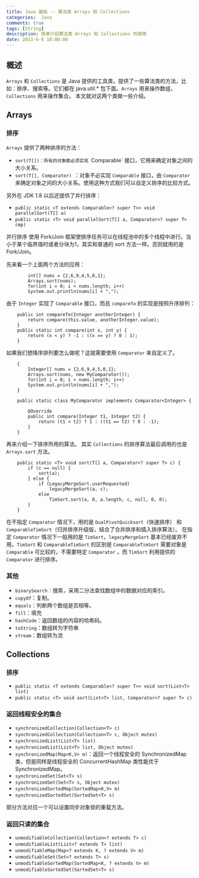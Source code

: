 ```yaml
---
title: Java 基础 -- 算法类 Arrays 和 Collections
categories:  Java
comments: true
tags: [String]
description: 简单介绍算法类 Arrays 和 Collections 的使用
date: 2013-6-8 10:00:00
---
```

## 概述

`Arrays` 和 `Collections` 是 Java 提供的工具类，提供了一些算法类的方法，比如：排序、搜索等。它们都在 java.util.* 包下面。`Arrays` 用来操作数组，`Collections` 用来操作集合。
本文就对这两个类做一些介绍。

## Arrays

### 排序

`Arrays` 提供了两种排序的方法：

 - `sort(T[])：所有的对象都必须实现 `Comparable` 接口，它用来确定对象之间的大小关系。
 - `sort(T[], Comparator) `：对象不必实现 `Comparable` 接口，由 `Comparator` 来确定对象之间的大小关系。使用这种方式我们可以自定义排序的比较方式。

另外在 JDK 1.8 以后还提供了并行排序：

 - `public static <T extends Comparable<? super T>> void parallelSort(T[] a)`
 - `public static <T> void parallelSort(T[] a, Comparator<? super T> cmp)`

并行排序 使用 Fork/Join 框架使排序任务可以在线程池中的多个线程中进行。当小于某个临界值时或者分块为1，其实和普通的 sort 方法一样。否则就用的是 Fork/Join。

先来看一个上面两个方法的应用：

```
        int[] nums = {2,6,9,4,5,0,1};
        Arrays.sort(nums);
        for(int i = 0; i < nums.length; i++)
        System.out.println(nums[i] + ",");
```

由于 `Integer` 实现了 `Comparable` 接口，而且 `compareTo` 的实现是按照升序排列：

```
    public int compareTo(Integer anotherInteger) {
        return compare(this.value, anotherInteger.value);
    }
    public static int compare(int x, int y) {
        return (x < y) ? -1 : ((x == y) ? 0 : 1);
    }
```

如果我们想降序排列要怎么做呢？这就需要使用 `Comparator` 来自定义了。

```
    {
        Integer[] nums = {2,6,9,4,5,0,1};
        Arrays.sort(nums, new MyComparator());
        for(int i = 0; i < nums.length; i++)
        System.out.println(nums[i] + ",");
    }

    public static class MyComparator implements Comparator<Integer> {

        @Override
        public int compare(Integer t1, Integer t2) {
            return (t1 < t2) ? 1 : ((t1 == t2) ? 0 : -1);
        }
    }
```

再来介绍一下排序所用的算法。
其实 `Collections` 的排序算法最后调用的也是 `Arrays.sort` 方法。

```
    public static <T> void sort(T[] a, Comparator<? super T> c) {
        if (c == null) {
            sort(a);
        } else {
            if (LegacyMergeSort.userRequested)
                legacyMergeSort(a, c);
            else
                TimSort.sort(a, 0, a.length, c, null, 0, 0);
        }
    }
```

在不指定 `Comparator` 情况下，用的是 `DualPivotQuicksort`（快速排序） 和 `ComparableTimSort`（归并排序升级版，结合了合并排序和插入排序算法）。
在指定 `Comparator` 情况下一般用的是 `TimSort`，`legacyMergeSort` 基本已经废弃不用。`TimSort` 和 `ComparableTimSort` 的区别是 `ComparableTimSort` 需要对象是 `Comparable` 可比较的，不需要特定 `Comparator` ，而 `TimSort` 利用提供的 `Comparator` 进行排序。

### 其他

 - `binarySearch`：搜索，采用二分法查找数组中的数据对应的索引。
 - `copyOf`：复制。
 - `equals`：判断两个数组是否相等。
 - `fill`：填充
 - `hashCode`：返回数组的内容的哈希码。
 - `toString`：数组转为字符串
 - `stream`：数组转为流

## Collections

### 排序

 - `public static <T extends Comparable<? super T>> void sort(List<T> list)`
 - `public static <T> void sort(List<T> list, Comparator<? super T> c)`

### 返回线程安全的集合

 - `synchronizedCollection(Collection<T> c)`
 - `synchronizedCollection(Collection<T> c, Object mutex)`
 - `synchronizedList(List<T> list)`
 - `synchronizedList(List<T> list, Object mutex)`
 - `synchronizedMap(Map<K,V> m)`：返回一个线程安全的 SynchronizedMap 类，但是同样是线程安全的 ConcurrentHashMap 类性能优于  SynchronizedMap。
 - `synchronizedSet(Set<T> s)`
 - `synchronizedSet(Set<T> s, Object mutex)`
 - `synchronizedSortedMap(SortedMap<K,V> m)`
 - `synchronizedSortedSet(SortedSet<T> s)`

部分方法对应一个可以设置同步对象锁的重载方法。

### 返回只读的集合

 - `unmodifiableCollection(Collection<? extends T> c)`
 - `unmodifiableList(List<? extends T> list)`
 - `unmodifiableMap(Map<? extends K, ? extends V> m)`
 - `unmodifiableSet(Set<? extends T> s)`
 - `unmodifiableSortedMap(SortedMap<K, ? extends V> m)`
 - `unmodifiableSortedSet(SortedSet<T> s)`
 


